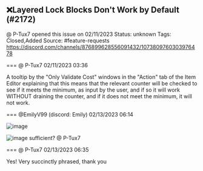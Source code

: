 ## ❌Layered Lock Blocks Don't Work by Default (#2172)
@ P-Tux7 opened this issue on 02/11/2023
Status: unknown
Tags: Closed,Added
Source: #feature-requests https://discord.com/channels/876899628556091432/1073809760303976478


=== @ P-Tux7 02/11/2023 03:36

A tooltip by the "Only Validate Cost" windows in the "Action" tab of the Item Editor explaining that this means that the relevant counter will be checked to see if it meets the minimum, as input by the user, and if so it will work WITHOUT draining the counter, and if it does not meet the minimum, it will not work.

=== @EmilyV99 (discord: Emily) 02/13/2023 06:14


![image](https://cdn.discordapp.com/attachments/1073809760303976478/1074574163366383687/image.png?ex=65e566ad&is=65d2f1ad&hm=bf32ff00b2edb680d11a5fb49d178c3daad43531a8c1707bae209f12a93b939a&)

![image](https://cdn.discordapp.com/attachments/1073809760303976478/1074574186086924298/image.png?ex=65e566b2&is=65d2f1b2&hm=15ac4dfec2795a3dc6dde2de943d249d9eb1270381d29b53cd1b1a7d876ea17f&)
sufficient?
@ P-Tux7

=== @ P-Tux7 02/13/2023 06:35

Yes! Very succinctly phrased, thank you
